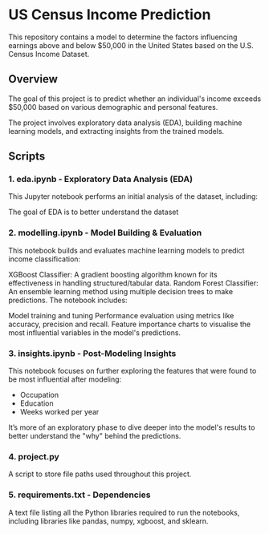 # US Census Income Prediction
This repository contains a model to determine the factors influencing earnings above and below $50,000 in the United States based on the U.S. Census Income Dataset.

## Overview
The goal of this project is to predict whether an individual's income exceeds $50,000 based on various demographic and personal features. 

The project involves exploratory data analysis (EDA), building machine learning models, and extracting insights from the trained models.

## Scripts
### 1. eda.ipynb - Exploratory Data Analysis (EDA)
This Jupyter notebook performs an initial analysis of the dataset, including:

The goal of EDA is to better understand the dataset

### 2. modelling.ipynb - Model Building & Evaluation
This notebook builds and evaluates machine learning models to predict income classification:

XGBoost Classifier: A gradient boosting algorithm known for its effectiveness in handling structured/tabular data.
Random Forest Classifier: An ensemble learning method using multiple decision trees to make predictions.
The notebook includes:

Model training and tuning
Performance evaluation using metrics like accuracy, precision and recall.
Feature importance charts to visualise the most influential variables in the model's predictions.

### 3. insights.ipynb - Post-Modeling Insights
This notebook focuses on further exploring the features that were found to be most influential after modeling:
* Occupation
* Education
* Weeks worked per year

It’s more of an exploratory phase to dive deeper into the model's results to better understand the "why" behind the predictions.

### 4. project.py
A script to store file paths used throughout this project.

### 5. requirements.txt - Dependencies
A  text file listing all the Python libraries required to run the notebooks, including  libraries like pandas, numpy, xgboost, and sklearn. 
